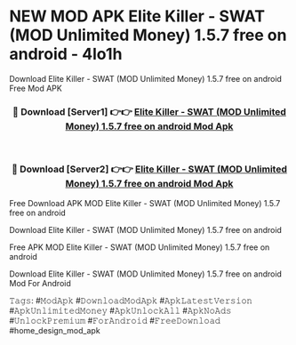 # NEW MOD APK Elite Killer - SWAT (MOD Unlimited Money) 1.5.7 free on android - 4lo1h
Download Elite Killer - SWAT (MOD Unlimited Money) 1.5.7 free on android Free Mod APK

<div align="center">
<h3>🔴 Download [Server1] 👉👉 <a href="https://apk-comot.site?title=Elite_Killer_-_SWAT_(MOD_Unlimited_Money)_1.5.7_free_on_android">Elite Killer - SWAT (MOD Unlimited Money) 1.5.7 free on android Mod Apk</a></h3><br>

<h3>🔴 Download [Server2] 👉👉 <a href="https://apk-comot.site?title=Elite_Killer_-_SWAT_(MOD_Unlimited_Money)_1.5.7_free_on_android">Elite Killer - SWAT (MOD Unlimited Money) 1.5.7 free on android Mod Apk</a></h3>
</div>


Free Download APK MOD Elite Killer - SWAT (MOD Unlimited Money) 1.5.7 free on android

Download Elite Killer - SWAT (MOD Unlimited Money) 1.5.7 free on android 

Free APK MOD Elite Killer - SWAT (MOD Unlimited Money) 1.5.7 free on android 

Download Elite Killer - SWAT (MOD Unlimited Money) 1.5.7 free on android Mod For Android

𝚃𝚊𝚐𝚜: #𝙼𝚘𝚍𝙰𝚙𝚔 #𝙳𝚘𝚠𝚗𝚕𝚘𝚊𝚍𝙼𝚘𝚍𝙰𝚙𝚔 #𝙰𝚙𝚔𝙻𝚊𝚝𝚎𝚜𝚝𝚅𝚎𝚛𝚜𝚒𝚘𝚗 #𝙰𝚙𝚔𝚄𝚗𝚕𝚒𝚖𝚒𝚝𝚎𝚍𝙼𝚘𝚗𝚎𝚢 #𝙰𝚙𝚔𝚄𝚗𝚕𝚘𝚌𝚔𝙰𝚕𝚕 #𝙰𝚙𝚔𝙽𝚘𝙰𝚍𝚜 #𝚄𝚗𝚕𝚘𝚌𝚔𝙿𝚛𝚎𝚖𝚒𝚞𝚖 #𝙵𝚘𝚛𝙰𝚗𝚍𝚛𝚘𝚒𝚍 #𝙵𝚛𝚎𝚎𝙳𝚘𝚠𝚗𝚕𝚘𝚊𝚍 #home_design_mod_apk